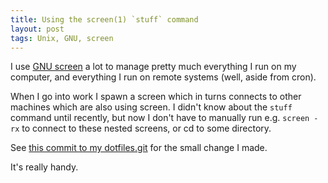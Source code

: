 ```yaml
---
title: Using the screen(1) `stuff` command
layout: post
tags: Unix, GNU, screen
---
```


I use [GNU screen](http://www.gnu.org/software/screen/) a lot to
manage pretty much everything I run on my computer, and everything I
run on remote systems (well, aside from cron).

When I go into work I spawn a screen which in turns connects to other
machines which are also using screen. I didn't know about the `stuff`
command until recently, but now I don't have to manually run
e.g. `screen -rx` to connect to these nested screens, or cd to some
directory.

See
[this commit to my dotfiles.git](https://github.com/avar/dotfiles/commit/28da7b7ddceb32cde0b7b6642af5df9f6e4efdec)
for the small change I made.

It's really handy.
